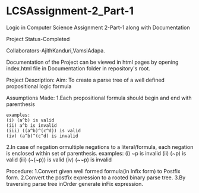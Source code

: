 # LCSAssignment-2_Part-1
Logic in Computer Science Assignment 2-Part-1 along with Documentation

Project Status-Completed

Collaborators-AjithKanduri,VamsiAdapa.

Documentation of the Project can be viewed in html pages by opening index.html file in Documentation folder in repository's root.

Project Description:
  Aim:
    To create a parse tree of a well defined propositional logic formula

  Assumptions Made:
    1.Each propositional formula should begin and end with parenthesis

    examples:
    (i) (a^b) is valid
    (ii) a^b is invalid
    (iii) ((a^b)^(c^d)) is valid
    (iv) (a^b)^(c^d) is invalid

   2.In case of negation ormultiple negations to a literal/formula, each negation is enclosed within set of parenthesis.
      examples:
      (i) ~p is invalid
      (ii) (~p) is valid
      (iii) (~(~p)) is valid
      (iv) (~~p) is invalid

  Procedure:
    1.Convert given well formed formula(in Infix form) to Postfix form.
    2.Convert the postfix expression to a rooted binary parse tree.
    3.By traversing parse tree inOrder generate inFix expression.
